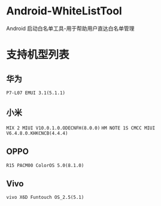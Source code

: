 # Android-WhiteListTool
Android 启动白名单工具-用于帮助用户直达白名单管理

# 支持机型列表

## 华为

`P7-L07 EMUI 3.1(5.1.1)`

## 小米

`MIX 2 MIUI V10.0.1.0.ODECNFH(8.0.0)` `HM NOTE 1S CMCC MIUI V6.4.8.0.KHKCNCB(4.4.4)`

## OPPO

`R15 PACM00 ColorOS 5.0(8.1.0)`

## Vivo

`vivo X6D Funtouch OS_2.5(5.1)`